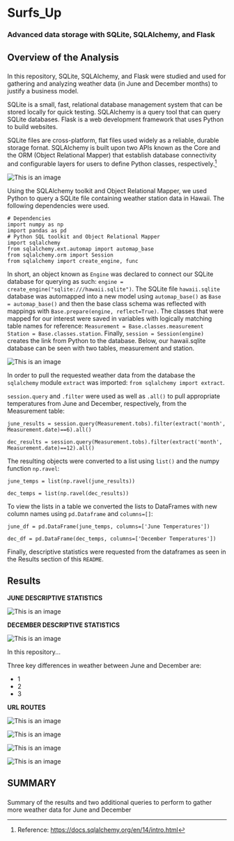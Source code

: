 # Surfs_Up
### Advanced data storage with SQLite, SQLAlchemy, and Flask

## Overview of the Analysis
###
In this repository, SQLite, SQLAlchemy, and Flask were studied and used for gathering and analyzing weather data (in June and December months) to justify a business model.

SQLite is a small, fast, relational database management system that can be stored locally for quick testing. SQLAlchemy is a query tool that can query SQLite databases. Flask is a web development framework that uses Python to build websites.

SQLite files are cross-platform, flat files used widely as a reliable, durable storage fornat. SQLAlchemy is built upon two APIs known as the Core and the ORM (Object Relational Mapper) that establish database connectivity and configurable layers for users to define Python classes, respectively.[^1]

![This is an image](https://github.com/derekhuggens/Surfs_Up/blob/65d83f91763b4bccd83673c978db17b6543001a5/Readme_Images/sqla_arch_small.png)
[^1]: Reference: https://docs.sqlalchemy.org/en/14/intro.html

Using the SQLAlchemy toolkit and Object Relational Mapper, we used Python to query a SQLite file containing weather station data in Hawaii. The following dependencies were used.

``` Jupyter Notebook
# Dependencies
import numpy as np
import pandas as pd
# Python SQL toolkit and Object Relational Mapper
import sqlalchemy
from sqlalchemy.ext.automap import automap_base
from sqlalchemy.orm import Session
from sqlalchemy import create_engine, func
```

In short, an object known as `Engine` was declared to connect our SQLite database for querying as such: `engine = create_engine("sqlite:///hawaii.sqlite")`.  The SQLite file `hawaii.sqlite` database was automapped into a new model using `automap_base()` as `Base = automap_base()` and then the base class schema was reflected with mappings with `Base.prepare(engine, reflect=True)`. The classes that were mapped for our interest were saved in variables with logically matching table names for reference: `Measurement = Base.classes.measurement` `Station = Base.classes.station`. Finally, `session = Session(engine)` creates the link from Python to the database. Below, our hawaii.sqlite database can be seen with two tables, measurement and station.

![This is an image](https://github.com/derekhuggens/Surfs_Up/blob/6cb427b7faaf1d983a3a4aa0ed31716195bbaffa/Readme_Images/sqlite_file.png)


In order to pull the requested weather data from the database the `sqlalchemy` module `extract` was imported: `from sqlalchemy import extract`.

`session.query` and `.filter` were used as well as `.all()` to pull appropriate temperatures from June and December, respectively, from the Measurement table:

`june_results = session.query(Measurement.tobs).filter(extract('month', Measurement.date)==6).all()`

`dec_results = session.query(Measurement.tobs).filter(extract('month', Measurement.date)==12).all()`

The resulting objects were converted to a list using `list()` and the numpy function `np.ravel`:

`june_temps = list(np.ravel(june_results))`

`dec_temps = list(np.ravel(dec_results))`

To view the lists in a table we converted the lists to DataFrames with new column names using `pd.Dataframe` and `columns=[]`:

`june_df = pd.DataFrame(june_temps, columns=['June Temperatures'])`

`dec_df = pd.DataFrame(dec_temps, columns=['December Temperatures'])`

Finally, descriptive statistics were requested from the dataframes as seen in the Results section of this `README`.

## Results

**JUNE  DESCRIPTIVE STATISTICS**

![This is an image](https://github.com/derekhuggens/Surfs_Up/blob/f8f66c58d51ddbdbfc1d9cf1e06a1cdfbf185962/Readme_Images/June_Temperatures.png)

**DECEMBER DESCRIPTIVE STATISTICS**

![This is an image](https://github.com/derekhuggens/Surfs_Up/blob/f8f66c58d51ddbdbfc1d9cf1e06a1cdfbf185962/Readme_Images/December_Temperatures.png)


In this repository...

Three key differences in weather between June and December are:

  * 1
  * 2
  * 3


**URL ROUTES**

![This is an image](https://github.com/derekhuggens/Surfs_Up/blob/f8f66c58d51ddbdbfc1d9cf1e06a1cdfbf185962/Readme_Images/precipitation_route.png)

![This is an image](https://github.com/derekhuggens/Surfs_Up/blob/f8f66c58d51ddbdbfc1d9cf1e06a1cdfbf185962/Readme_Images/stations_route.png)

![This is an image](https://github.com/derekhuggens/Surfs_Up/blob/f8f66c58d51ddbdbfc1d9cf1e06a1cdfbf185962/Readme_Images/temp_observations_route.png)

![This is an image](https://github.com/derekhuggens/Surfs_Up/blob/f8f66c58d51ddbdbfc1d9cf1e06a1cdfbf185962/Readme_Images/min_avg_max_temp_measurements_route.png)

## SUMMARY

### 

Summary of the results and two additional queries to perform to gather more weather data for June and December
